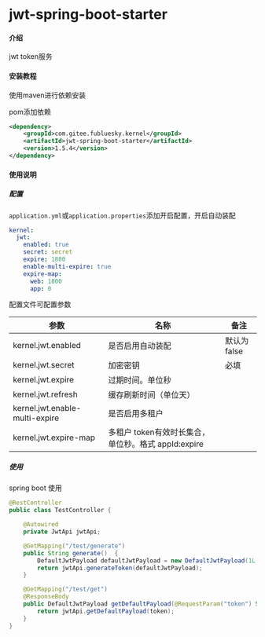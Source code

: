 # jwt-spring-boot-starter

#### 介绍
jwt token服务

#### 安装教程
使用maven进行依赖安装

pom添加依赖

```xml
<dependency>
    <groupId>com.gitee.fubluesky.kernel</groupId>
    <artifactId>jwt-spring-boot-starter</artifactId>
    <version>1.5.4</version>
</dependency>
```

#### 使用说明

##### **配置**

```application.yml```或```application.properties```添加开启配置，开启自动装配

```yml
kernel:
  jwt:
    enabled: true
    secret: secret
    expire: 1800
    enable-multi-expire: true
    expire-map:
      web: 1800
      app: 0
```

配置文件可配置参数

| 参数                           | 名称                           | 备注                                     |
| ------------------------------ | ------------------------------ | ---------------------------------------- |
| kernel.jwt.enabled  | 是否启用自动装配               | 默认为false                              |
| kernel.jwt.secret | 加密密钥         | 必填 |
| kernel.jwt.expire | 过期时间。单位秒 |  |
| kernel.jwt.refresh | 缓存刷新时间（单位天） |  |
| kernel.jwt.enable-multi-expire | 是否启用多租户 |  |
| kernel.jwt.expire-map | 多租户 token有效时长集合，单位秒。格式 appId:expire |  |
##### 使用

spring boot 使用

```java
@RestController
public class TestController {

    @Autowired
    private JwtApi jwtApi;

    @GetMapping("/test/generate")
    public String generate()  {
        DefaultJwtPayload defaultJwtPayload = new DefaultJwtPayload(1L, "934999", false);
        return jwtApi.generateToken(defaultJwtPayload);
    }

    @GetMapping("/test/get")
    @ResponseBody
    public DefaultJwtPayload getDefaultPayload(@RequestParam("token") String token)  {
        return jwtApi.getDefaultPayload(token);
    }
}
```

